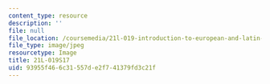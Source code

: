 ```yaml
---
content_type: resource
description: ''
file: null
file_location: /coursemedia/21l-019-introduction-to-european-and-latin-american-fiction-great-books-on-the-page-and-on-the-screen-spring-2017/93955f466c31557de2f741379fd3c21f_21L-019S17.jpg
file_type: image/jpeg
resourcetype: Image
title: 21L-019S17
uid: 93955f46-6c31-557d-e2f7-41379fd3c21f
---
```

